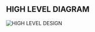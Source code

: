 ## HIGH LEVEL DIAGRAM
![HIGH LEVEL DESIGN](https://user-images.githubusercontent.com/86190217/125583236-153bd6ac-4532-4c29-8856-ca47eb4f7076.jpg)
